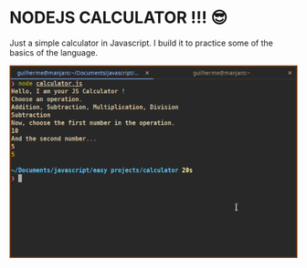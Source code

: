 # NODEJS CALCULATOR !!! 😎 
Just a simple calculator in Javascript. I build it to practice some of the basics of the language.

![Alt text](onlythejscalculator.png)
